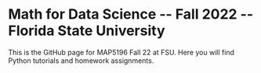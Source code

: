 # Math for Data Science -- Fall 2022 -- Florida State University

This is the GitHub page for MAP5196 Fall 22 at FSU. Here you will find Python tutorials and homework assignments.
